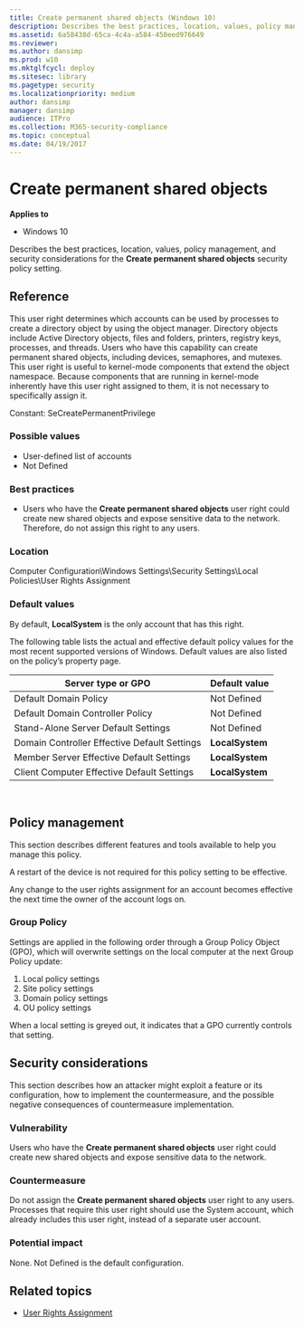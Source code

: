 ```yaml
---
title: Create permanent shared objects (Windows 10)
description: Describes the best practices, location, values, policy management, and security considerations for the Create permanent shared objects security policy setting.
ms.assetid: 6a58438d-65ca-4c4a-a584-450eed976649
ms.reviewer: 
ms.author: dansimp
ms.prod: w10
ms.mktglfcycl: deploy
ms.sitesec: library
ms.pagetype: security
ms.localizationpriority: medium
author: dansimp
manager: dansimp
audience: ITPro
ms.collection: M365-security-compliance
ms.topic: conceptual
ms.date: 04/19/2017
---
```


# Create permanent shared objects

**Applies to**
-   Windows 10

Describes the best practices, location, values, policy management, and security considerations for the **Create permanent shared objects** security policy setting.

## Reference

This user right determines which accounts can be used by processes to create a directory object by using the object manager. Directory objects include Active Directory objects, files and folders, printers, registry keys, processes, and threads. Users who have this capability can create permanent shared objects, including devices, semaphores, and mutexes. This user right is useful to kernel-mode components that extend the object namespace. Because components that are running in kernel-mode inherently have this user right assigned to them, it is not necessary to specifically assign it.

Constant: SeCreatePermanentPrivilege

### Possible values

-   User-defined list of accounts
-   Not Defined

### Best practices

-   Users who have the **Create permanent shared objects** user right could create new shared objects and expose sensitive data to the network. Therefore, do not assign this right to any users.

### Location

Computer Configuration\\Windows Settings\\Security Settings\\Local Policies\\User Rights Assignment

### Default values

By default, **LocalSystem** is the only account that has this right.

The following table lists the actual and effective default policy values for the most recent supported versions of Windows. Default values are also listed on the policy’s property page.

| Server type or GPO | Default value |
| - | - |
| Default Domain Policy | Not Defined| 
| Default Domain Controller Policy | Not Defined | 
| Stand-Alone Server Default Settings | Not Defined| 
| Domain Controller Effective Default Settings | **LocalSystem**| 
| Member Server Effective Default Settings | **LocalSystem**| 
| Client Computer Effective Default Settings | **LocalSystem**| 
 
## Policy management

This section describes different features and tools available to help you manage this policy.

A restart of the device is not required for this policy setting to be effective.

Any change to the user rights assignment for an account becomes effective the next time the owner of the account logs on.

### Group Policy

Settings are applied in the following order through a Group Policy Object (GPO), which will overwrite settings on the local computer at the next Group Policy update:

1.  Local policy settings
2.  Site policy settings
3.  Domain policy settings
4.  OU policy settings

When a local setting is greyed out, it indicates that a GPO currently controls that setting.

## Security considerations

This section describes how an attacker might exploit a feature or its configuration, how to implement the countermeasure, and the possible negative consequences of countermeasure implementation.

### Vulnerability

Users who have the **Create permanent shared objects** user right could create new shared objects and expose sensitive data to the network.

### Countermeasure

Do not assign the **Create permanent shared objects** user right to any users. Processes that require this user right should use the System account, which already includes this user right, instead of a separate user account.

### Potential impact

None. Not Defined is the default configuration.

## Related topics

- [User Rights Assignment](user-rights-assignment.md)
